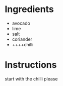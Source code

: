 # Ingredients
- avocado
- lime
- salt
- coriander
- ++++chilli
# Instructions
start with the chilli please
